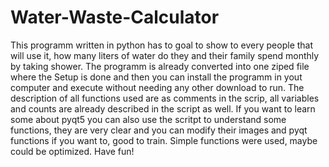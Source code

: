 # Water-Waste-Calculator
This programm written in python has to goal to show to every people that will use it, how many liters of water do they and their family spend monthly by taking shower. The programm is already converted into one ziped file where the Setup is done and then you can install the programm in yout computer and execute without needing any other download to run. 
The description of all functions used are as comments in the scrip, all variables and counts are already described in the script as well.
If you want to learn some about pyqt5 you can also use the scritpt to understand some functions, they are very clear and you can modify their images and pyqt functions if you want to, good to train.
Simple functions were used, maybe could be optimized.
Have fun!
